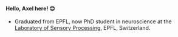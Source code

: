 
#### Hello, Axel here! :relieved:

- Graduated from EPFL, now PhD student in neuroscience at the [Laboratory of Sensory Processing](https://www.epfl.ch/labs/lsens/), EPFL, Switzerland.
  
